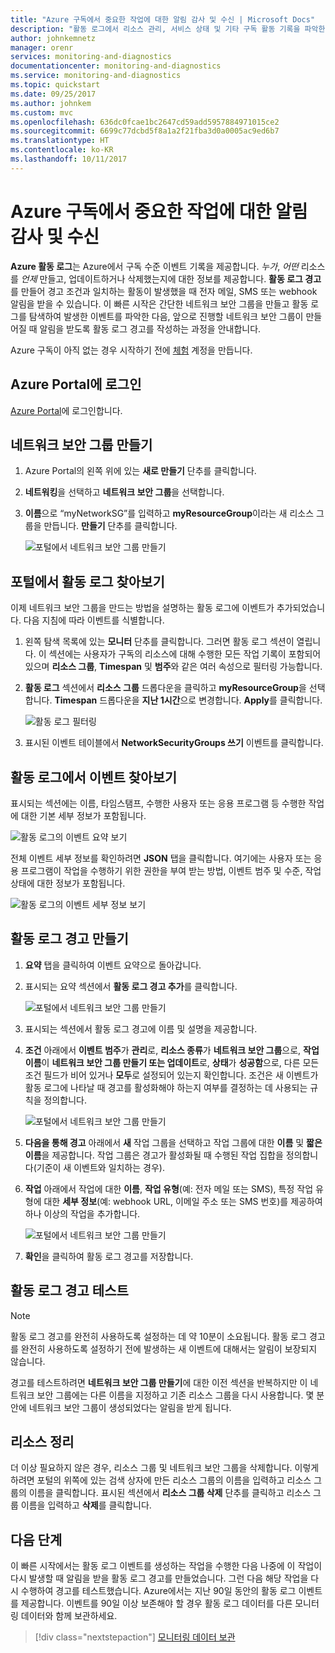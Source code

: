 ```yaml
---
title: "Azure 구독에서 중요한 작업에 대한 알림 감사 및 수신 | Microsoft Docs"
description: "활동 로그에서 리소스 관리, 서비스 상태 및 기타 구독 활동 기록을 파악한 다음 활동 로그 경고를 사용하여 구독에 대해 높은 권한의 작업이 수행될 때 전자 메일 알림을 받습니다."
author: johnkemnetz
manager: orenr
services: monitoring-and-diagnostics
documentationcenter: monitoring-and-diagnostics
ms.service: monitoring-and-diagnostics
ms.topic: quickstart
ms.date: 09/25/2017
ms.author: johnkem
ms.custom: mvc
ms.openlocfilehash: 636dc0fcae1bc2647cd59add5957884971015ce2
ms.sourcegitcommit: 6699c77dcbd5f8a1a2f21fba3d0a0005ac9ed6b7
ms.translationtype: HT
ms.contentlocale: ko-KR
ms.lasthandoff: 10/11/2017
---
```

# <a name="audit-and-receive-notifications-about-important-actions-in-your-azure-subscription"></a>Azure 구독에서 중요한 작업에 대한 알림 감사 및 수신

**Azure 활동 로그**는 Azure에서 구독 수준 이벤트 기록을 제공합니다. *누가*, *어떤* 리소스를 *언제* 만들고, 업데이트하거나 삭제했는지에 대한 정보를 제공합니다. **활동 로그 경고**를 만들어 경고 조건과 일치하는 활동이 발생했을 때 전자 메일, SMS 또는 webhook 알림을 받을 수 있습니다. 이 빠른 시작은 간단한 네트워크 보안 그룹을 만들고 활동 로그를 탐색하여 발생한 이벤트를 파악한 다음, 앞으로 진행할 네트워크 보안 그룹이 만들어질 때 알림을 받도록 활동 로그 경고를 작성하는 과정을 안내합니다.

Azure 구독이 아직 없는 경우 시작하기 전에 [체험](https://azure.microsoft.com/free/) 계정을 만듭니다.

## <a name="log-in-to-the-azure-portal"></a>Azure Portal에 로그인

[Azure Portal](https://portal.azure.com/)에 로그인합니다.

## <a name="create-a-network-security-group"></a>네트워크 보안 그룹 만들기

1. Azure Portal의 왼쪽 위에 있는 **새로 만들기** 단추를 클릭합니다.

2. **네트워킹**을 선택하고 **네트워크 보안 그룹**을 선택합니다.

3. **이름**으로 “myNetworkSG”를 입력하고 **myResourceGroup**이라는 새 리소스 그룹을 만듭니다. **만들기** 단추를 클릭합니다.

    ![포털에서 네트워크 보안 그룹 만들기](./media/monitor-quick-audit-notify-action-in-subscription/create-network-security-group.png)

## <a name="browse-the-activity-log-in-the-portal"></a>포털에서 활동 로그 찾아보기

이제 네트워크 보안 그룹을 만드는 방법을 설명하는 활동 로그에 이벤트가 추가되었습니다. 다음 지침에 따라 이벤트를 식별합니다.

1. 왼쪽 탐색 목록에 있는 **모니터** 단추를 클릭합니다. 그러면 활동 로그 섹션이 열립니다. 이 섹션에는 사용자가 구독의 리소스에 대해 수행한 모든 작업 기록이 포함되어 있으며 **리소스 그룹**, **Timespan** 및 **범주**와 같은 여러 속성으로 필터링 가능합니다.

2. **활동 로그** 섹션에서 **리소스 그룹** 드롭다운을 클릭하고 **myResourceGroup**을 선택합니다. **Timespan** 드롭다운을 **지난 1시간**으로 변경합니다. **Apply**를 클릭합니다.

    ![활동 로그 필터링](./media/monitor-quick-audit-notify-action-in-subscription/browse-activity-log.png)

3. 표시된 이벤트 테이블에서 **NetworkSecurityGroups 쓰기** 이벤트를 클릭합니다.

## <a name="browse-an-event-in-the-activity-log"></a>활동 로그에서 이벤트 찾아보기

표시되는 섹션에는 이름, 타임스탬프, 수행한 사용자 또는 응용 프로그램 등 수행한 작업에 대한 기본 세부 정보가 포함됩니다.

![활동 로그의 이벤트 요약 보기](./media/monitor-quick-audit-notify-action-in-subscription/activity-log-summary.png)

전체 이벤트 세부 정보를 확인하려면 **JSON** 탭을 클릭합니다. 여기에는 사용자 또는 응용 프로그램이 작업을 수행하기 위한 권한을 부여 받는 방법, 이벤트 범주 및 수준, 작업 상태에 대한 정보가 포함됩니다.

![활동 로그의 이벤트 세부 정보 보기](./media/monitor-quick-audit-notify-action-in-subscription/activity-log-json.png)

## <a name="create-an-activity-log-alert"></a>활동 로그 경고 만들기

1. **요약** 탭을 클릭하여 이벤트 요약으로 돌아갑니다.

2. 표시되는 요약 섹션에서 **활동 로그 경고 추가**를 클릭합니다.

    ![포털에서 네트워크 보안 그룹 만들기](./media/monitor-quick-audit-notify-action-in-subscription/activity-log-summary.png)

3. 표시되는 섹션에서 활동 로그 경고에 이름 및 설명을 제공합니다.

4. **조건** 아래에서 **이벤트 범주**가 **관리**로, **리소스 종류**가 **네트워크 보안 그룹**으로, **작업 이름**이 **네트워크 보안 그룹 만들기 또는 업데이트**로, **상태**가 **성공함**으로, 다른 모든 조건 필드가 비어 있거나 **모두**로 설정되어 있는지 확인합니다. 조건은 새 이벤트가 활동 로그에 나타날 때 경고를 활성화해야 하는지 여부를 결정하는 데 사용되는 규칙을 정의합니다.

    ![포털에서 네트워크 보안 그룹 만들기](./media/monitor-quick-audit-notify-action-in-subscription/activity-log-alert-criteria.png)

5. **다음을 통해 경고** 아래에서 **새** 작업 그룹을 선택하고 작업 그룹에 대한 **이름** 및 **짧은 이름**을 제공합니다. 작업 그룹은 경고가 활성화될 때 수행된 작업 집합을 정의합니다(기준이 새 이벤트와 일치하는 경우).

6. **작업** 아래에서 작업에 대한 **이름**, **작업 유형**(예: 전자 메일 또는 SMS), 특정 작업 유형에 대한 **세부 정보**(예: webhook URL, 이메일 주소 또는 SMS 번호)를 제공하여 하나 이상의 작업을 추가합니다.

    ![포털에서 네트워크 보안 그룹 만들기](./media/monitor-quick-audit-notify-action-in-subscription/activity-log-alert-actions.png)

7. **확인**을 클릭하여 활동 로그 경고를 저장합니다.

## <a name="test-the-activity-log-alert"></a>활동 로그 경고 테스트

> [!NOTE]
> 활동 로그 경고를 완전히 사용하도록 설정하는 데 약 10분이 소요됩니다. 활동 로그 경고를 완전히 사용하도록 설정하기 전에 발생하는 새 이벤트에 대해서는 알림이 보장되지 않습니다.
>
>

경고를 테스트하려면 **네트워크 보안 그룹 만들기**에 대한 이전 섹션을 반복하지만 이 네트워크 보안 그룹에는 다른 이름을 지정하고 기존 리소스 그룹을 다시 사용합니다. 몇 분 안에 네트워크 보안 그룹이 생성되었다는 알림을 받게 됩니다.

## <a name="clean-up-resources"></a>리소스 정리

더 이상 필요하지 않은 경우, 리소스 그룹 및 네트워크 보안 그룹을 삭제합니다. 이렇게 하려면 포털의 위쪽에 있는 검색 상자에 만든 리소스 그룹의 이름을 입력하고 리소스 그룹의 이름을 클릭합니다. 표시된 섹션에서 **리소스 그룹 삭제** 단추를 클릭하고 리소스 그룹 이름을 입력하고 **삭제**를 클릭합니다.

## <a name="next-steps"></a>다음 단계

이 빠른 시작에서는 활동 로그 이벤트를 생성하는 작업을 수행한 다음 나중에 이 작업이 다시 발생할 때 알림을 받을 활동 로그 경고를 만들었습니다. 그런 다음 해당 작업을 다시 수행하여 경고를 테스트했습니다. Azure에서는 지난 90일 동안의 활동 로그 이벤트를 제공합니다. 이벤트를 90일 이상 보존해야 할 경우 활동 로그 데이터를 다른 모니터링 데이터와 함께 보관하세요.

> [!div class="nextstepaction"]
> [모니터링 데이터 보관](./monitor-tutorial-archive-monitoring-data.md)

